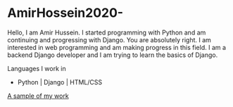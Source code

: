 # AmirHossein2020-
Hello, I am Amir Hussein. 
I started programming with Python and am continuing and progressing with Django. 
You are absolutely right. I am interested in web programming and am making progress in this field.
I am a backend Django developer and I am trying to learn the basics of Django.

Languages I work in
- Python | Django | HTML/CSS


[A sample of my work](https://github.com/AmirHossein2020/Website)
